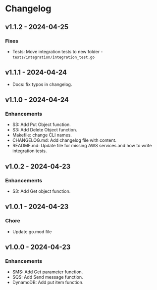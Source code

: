 # Changelog

## v1.1.2 - 2024-04-25

### Fixes

* Tests: Move integration tests to new folder - `tests/integration/integration_test.go`

## v1.1.1 - 2024-04-24

* Docs: fix typos in changelog.

## v1.1.0 - 2024-04-24

### Enhancements

* S3: Add Put Object function.
* S3: Add Delete Object function.
* Makefile: change CLI names.
* CHANGELOG.md: Add changelog file with content.
* README.md: Update file for missing AWS services and how to write integration tests.

## v1.0.2 - 2024-04-23

### Enhancements

* S3: Add Get object function.

## v1.0.1 - 2024-04-23

### Chore

* Update go.mod file

## v1.0.0 - 2024-04-23

### Enhancements

* SMS: Add Get parameter function.
* SQS: Add Send message function.
* DynamoDB: Add put item function.
